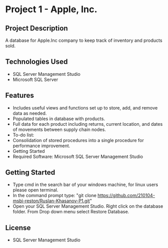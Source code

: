 # **Project 1 - Apple, Inc.**
## **Project Description**
A database for Apple.Inc company to keep track of inventory and products sold.

## Technologies Used
* SQL Server Management Studio
* Microsoft SQL Server

## Features
* Includes useful views and functions set up to store, add, and remove data as needed.
* Populated tables in database with products.
* Full data for each product including returns, current location, and dates of movements between supply chain nodes.
* To-do list:
* Consolidation of stored procedures into a single procedure for performance improvement.
* Getting Started
* Required Software: Microsoft SQL Server Management Studio

## Getting Started
* Type cmd in the search bar of your windows machine, for linux users please open terminal.
* In the command prompt type: "git clone https://github.com/210104-msbi-reston/Ruslan-Khasanov-P1.git"
* Open your SQL Server Management Studio. Right click on the database folder. From Drop down menu select Restore Database.

## License

* SQL Server Management Studio
